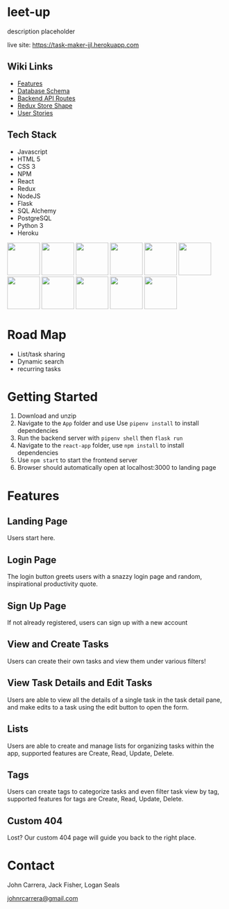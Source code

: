 # leet-up

description placeholder 

live site: https://task-maker-jjl.herokuapp.com


## Wiki Links

- [Features](https://github.com/logansealss/python-group-project/wiki/Features)
- [Database Schema](https://github.com/logansealss/python-group-project/wiki/Database-Schema)
- [Backend API Routes](https://github.com/logansealss/python-group-project/wiki/Backend-API-Routes)
- [Redux Store Shape](https://github.com/logansealss/python-group-project/wiki/Redux-Store-Shape)
- [User Stories](https://github.com/logansealss/python-group-project/wiki/User-Stories)

## Tech Stack

- Javascript
- HTML 5
- CSS 3
- NPM
- React
- Redux
- NodeJS
- Flask
- SQL Alchemy
- PostgreSQL
- Python 3
- Heroku


[<img src="https://user-images.githubusercontent.com/105324675/190725431-5033a82c-51ff-4a9a-b9ff-48ad606a2a5e.svg" width="75" height="75">](https://www.javascript.com/) [<img src="https://user-images.githubusercontent.com/105324675/190726531-63e5fa0c-5e9a-4e12-a4df-ac578bdfefb3.svg" width="75" height="75">](https://whatwg.org/) [<img src="https://user-images.githubusercontent.com/105324675/190727242-21af03e1-b793-4257-bdc5-14996fb8da63.svg" width="75" height="75">](https://www.css3.com/) [<img src="https://user-images.githubusercontent.com/105324675/190727472-da7d5a51-ef2e-4f71-b90c-333debd2d147.svg" width="75" height="75">](https://reactjs.org/) [<img src="https://user-images.githubusercontent.com/105324675/190727697-f61e28b7-1597-4be0-9dc4-dbc443790f86.svg" width="75" height="75">](https://redux.js.org/) [<img src="https://user-images.githubusercontent.com/105324675/190729715-5aeed1a2-0914-413e-ac4b-de23aa7ed802.svg" width="75" height="75">](https://nodejs.org/en) [<img src="https://user-images.githubusercontent.com/105324675/190729918-773ddf18-90d3-4d52-aa81-c02731d413bf.svg" width="75" height="75">](https://www.npmjs.com/) [<img src="https://user-images.githubusercontent.com/105324675/197414641-9d7a2a89-7639-4a16-a64f-72cdb591c3d3.svg" width="75" height="75">](https://www.npmjs.com/) [<img src="https://user-images.githubusercontent.com/105324675/197414616-d805c064-0674-4712-9efe-a981b5a9b754.svg" width="75" height="75">](https://www.npmjs.com/) [<img src="https://user-images.githubusercontent.com/105324675/190727354-8f322958-5b34-4c96-b052-358d06d0d9ef.svg" width="75" height="75">](https://www.postgresql.org) [<img src="https://user-images.githubusercontent.com/105324675/190728454-cada0d3c-3da2-4a21-a781-62d398a96538.svg" width="75" height="75">](https://www.heroku.com)






# Road Map

- List/task sharing
- Dynamic search
- recurring tasks


# Getting Started 
  
 1. Download and unzip 
 2. Navigate to the ```App``` folder and use Use ```pipenv install``` to install dependencies
 3. Run the backend server with ```pipenv shell``` then ```flask run```
 4. Navigate to the ```react-app``` folder, use ```npm install``` to install dependencies
 5. Use ```npm start``` to start the frontend server
 3. Browser should automatically open at localhost:3000 to landing page


# Features

## Landing Page

Users start here.


## Login Page

The login button greets users with a snazzy login page and random, inspirational productivity quote.


## Sign Up Page


If not already registered, users can sign up with a new account


## View and Create Tasks


Users can create their own tasks and view them under various filters!


 
## View Task Details and Edit Tasks

Users are able to view all the details of a single task in the task detail pane, and make edits to a task using the edit button to open the form.



## Lists

Users are able to create and manage lists for organizing tasks within the app, supported features are Create, Read, Update, Delete.



## Tags 

Users can create tags to categorize tasks and even filter task view by tag, supported features for tags are Create, Read, Update, Delete.


## Custom 404

Lost? Our custom 404 page will guide you back to the right place.



# Contact 

John Carrera, Jack Fisher, Logan Seals 

johnrcarrera@gmail.com
